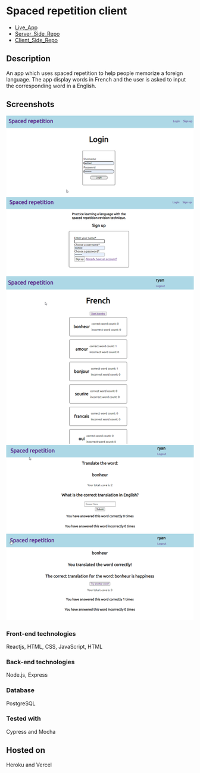 # Spaced repetition client

- [Live_App](https://spaced-repition-client.vercel.app/)
- [Server_Side_Repo](https://github.com/RShuken/spaced-repition-server)
- [Client_Side_Repo](https://github.com/RShuken/spaced-repition-client)

## Description

An app which uses spaced repetition to help people memorize a foreign language. The app display words in French and the user is  asked to input the corresponding word in a English.

## Screenshots

![Registration_Route](./src/images/1.png)
![Login_Route](./src/images/2.png)
![!Dashboard_Route](./src/images/3.png)
![Learning_Route](./src/images/4.png)
![Feedback_Example](./src/images/5.png)

### Front-end technologies

Reactjs, HTML, CSS, JavaScript, HTML

### Back-end technologies

Node.js, Express

### Database

PostgreSQL

### Tested with

Cypress and Mocha

## Hosted on

Heroku and Vercel